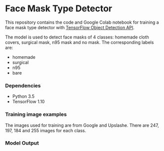 # Face Mask Type Detector


This repository contains the code and Google Colab notebook for training a face mask type detector with [TensorFlow Object Detection API](https://github.com/tensorflow/models/tree/master/research/object_detection). 

The model is used to detect face masks of 4 classes: homemade cloth covers, surgical mask, n95 mask and no mask. The corresponding labels are:
- homemade
- surgical 
- n95
- bare


### Dependencies
- Python 3.5
- TensorFlow 1.10

### Training image examples
The images used for training are from Google and Upslashe. There are 247, 197, 184 and 255 images for each class. 


### Model Output
